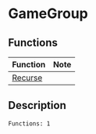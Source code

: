 # GameGroup
## Functions
| Function | Note |
|----------|------|
|[Recurse](Recurse.md)| |
## Description
```
Functions: 1
```